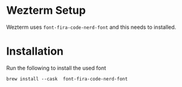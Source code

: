 # Wezterm Setup

Wezterm uses `font-fira-code-nerd-font` and this needs to installed.

# Installation

Run the following to install the used font
```
brew install --cask  font-fira-code-nerd-font
```
